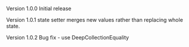 Version 1.0.0
Initial release

Version 1.0.1
state setter merges new values rather than replacing whole state.

Version 1.0.2
Bug fix - use DeepCollectionEquality
